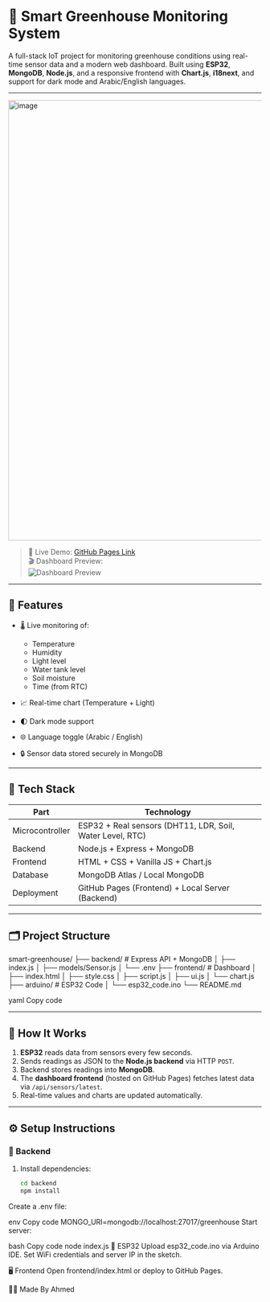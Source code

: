 # 🌿 Smart Greenhouse Monitoring System

A full-stack IoT project for monitoring greenhouse conditions using real-time sensor data and a modern web dashboard. Built using **ESP32**, **MongoDB**, **Node.js**, and a responsive frontend with **Chart.js**, **i18next**, and support for dark mode and Arabic/English languages.

---

<img width="1919" height="876" alt="image" src="https://github.com/user-attachments/assets/2bdb3f50-aa85-462b-8348-627fea88b227" />

> 🔴 Live Demo: [GitHub Pages Link](https://ahmedmagbool.github.io/Smart-GreenhouseDashboard/)  
> 🎬 Dashboard Preview:  
> ![Dashboard Preview](preview.png)

---

## 🧠 Features

- 🌡️ Live monitoring of:
  - Temperature  
  - Humidity  
  - Light level  
  - Water tank level  
  - Soil moisture  
  - Time (from RTC)

- 📈 Real-time chart (Temperature + Light)

- 🌓 Dark mode support

- 🌐 Language toggle (Arabic / English)

- 🔒 Sensor data stored securely in MongoDB

---

## 🧩 Tech Stack

| Part           | Technology                    |
|----------------|-------------------------------|
| Microcontroller | ESP32 + Real sensors (DHT11, LDR, Soil, Water Level, RTC) |
| Backend        | Node.js + Express + MongoDB   |
| Frontend       | HTML + CSS + Vanilla JS + Chart.js |
| Database       | MongoDB Atlas / Local MongoDB |
| Deployment     | GitHub Pages (Frontend) + Local Server (Backend) |

---

## 🗂️ Project Structure

smart-greenhouse/
├── backend/ # Express API + MongoDB
│ ├── index.js
│ ├── models/Sensor.js
│ └── .env
├── frontend/ # Dashboard
│ ├── index.html
│ ├── style.css
│ ├── script.js
│ ├── ui.js
│ └── chart.js
├── arduino/ # ESP32 Code
│ └── esp32_code.ino
└── README.md

yaml
Copy code

---

## 🚀 How It Works

1. **ESP32** reads data from sensors every few seconds.
2. Sends readings as JSON to the **Node.js backend** via HTTP `POST`.
3. Backend stores readings into **MongoDB**.
4. The **dashboard frontend** (hosted on GitHub Pages) fetches latest data via `/api/sensors/latest`.
5. Real-time values and charts are updated automatically.

---

## ⚙️ Setup Instructions

### 🔧 Backend

1. Install dependencies:
   ```bash
   cd backend
   npm install
Create a .env file:

env
Copy code
MONGO_URI=mongodb://localhost:27017/greenhouse
Start server:

bash
Copy code
node index.js
🔌 ESP32
Upload esp32_code.ino via Arduino IDE. Set WiFi credentials and server IP in the sketch.

🖥️ Frontend
Open frontend/index.html or deploy to GitHub Pages.

👨‍💻 Made By
Ahmed

